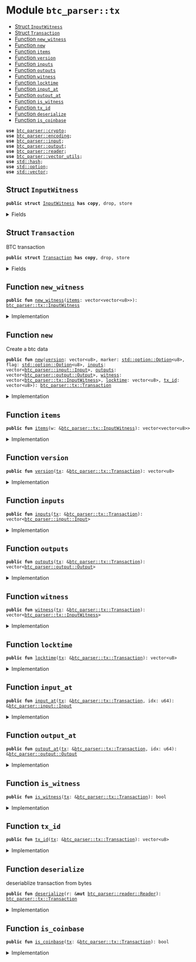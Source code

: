 
<a name="btc_parser_tx"></a>

# Module `btc_parser::tx`



-  [Struct `InputWitness`](#btc_parser_tx_InputWitness)
-  [Struct `Transaction`](#btc_parser_tx_Transaction)
-  [Function `new_witness`](#btc_parser_tx_new_witness)
-  [Function `new`](#btc_parser_tx_new)
-  [Function `items`](#btc_parser_tx_items)
-  [Function `version`](#btc_parser_tx_version)
-  [Function `inputs`](#btc_parser_tx_inputs)
-  [Function `outputs`](#btc_parser_tx_outputs)
-  [Function `witness`](#btc_parser_tx_witness)
-  [Function `locktime`](#btc_parser_tx_locktime)
-  [Function `input_at`](#btc_parser_tx_input_at)
-  [Function `output_at`](#btc_parser_tx_output_at)
-  [Function `is_witness`](#btc_parser_tx_is_witness)
-  [Function `tx_id`](#btc_parser_tx_tx_id)
-  [Function `deserialize`](#btc_parser_tx_deserialize)
-  [Function `is_coinbase`](#btc_parser_tx_is_coinbase)


<pre><code><b>use</b> <a href="../btc_parser/crypto.md#btc_parser_crypto">btc_parser::crypto</a>;
<b>use</b> <a href="../btc_parser/encoding.md#btc_parser_encoding">btc_parser::encoding</a>;
<b>use</b> <a href="../btc_parser/input.md#btc_parser_input">btc_parser::input</a>;
<b>use</b> <a href="../btc_parser/output.md#btc_parser_output">btc_parser::output</a>;
<b>use</b> <a href="../btc_parser/reader.md#btc_parser_reader">btc_parser::reader</a>;
<b>use</b> <a href="../btc_parser/vector_utils.md#btc_parser_vector_utils">btc_parser::vector_utils</a>;
<b>use</b> <a href="../dependencies/std/hash.md#std_hash">std::hash</a>;
<b>use</b> <a href="../dependencies/std/option.md#std_option">std::option</a>;
<b>use</b> <a href="../dependencies/std/vector.md#std_vector">std::vector</a>;
</code></pre>



<a name="btc_parser_tx_InputWitness"></a>

## Struct `InputWitness`



<pre><code><b>public</b> <b>struct</b> <a href="../btc_parser/tx.md#btc_parser_tx_InputWitness">InputWitness</a> <b>has</b> <b>copy</b>, drop, store
</code></pre>



<details>
<summary>Fields</summary>


<dl>
<dt>
<code><a href="../btc_parser/tx.md#btc_parser_tx_items">items</a>: vector&lt;vector&lt;u8&gt;&gt;</code>
</dt>
<dd>
</dd>
</dl>


</details>

<a name="btc_parser_tx_Transaction"></a>

## Struct `Transaction`

BTC transaction


<pre><code><b>public</b> <b>struct</b> <a href="../btc_parser/tx.md#btc_parser_tx_Transaction">Transaction</a> <b>has</b> <b>copy</b>, drop, store
</code></pre>



<details>
<summary>Fields</summary>


<dl>
<dt>
<code><a href="../btc_parser/tx.md#btc_parser_tx_version">version</a>: vector&lt;u8&gt;</code>
</dt>
<dd>
</dd>
<dt>
<code><a href="../btc_parser/tx.md#btc_parser_tx_inputs">inputs</a>: vector&lt;<a href="../btc_parser/input.md#btc_parser_input_Input">btc_parser::input::Input</a>&gt;</code>
</dt>
<dd>
</dd>
<dt>
<code>marker: <a href="../dependencies/std/option.md#std_option_Option">std::option::Option</a>&lt;u8&gt;</code>
</dt>
<dd>
</dd>
<dt>
<code>flag: <a href="../dependencies/std/option.md#std_option_Option">std::option::Option</a>&lt;u8&gt;</code>
</dt>
<dd>
</dd>
<dt>
<code><a href="../btc_parser/tx.md#btc_parser_tx_outputs">outputs</a>: vector&lt;<a href="../btc_parser/output.md#btc_parser_output_Output">btc_parser::output::Output</a>&gt;</code>
</dt>
<dd>
</dd>
<dt>
<code><a href="../btc_parser/tx.md#btc_parser_tx_witness">witness</a>: vector&lt;<a href="../btc_parser/tx.md#btc_parser_tx_InputWitness">btc_parser::tx::InputWitness</a>&gt;</code>
</dt>
<dd>
</dd>
<dt>
<code><a href="../btc_parser/tx.md#btc_parser_tx_locktime">locktime</a>: vector&lt;u8&gt;</code>
</dt>
<dd>
</dd>
<dt>
<code><a href="../btc_parser/tx.md#btc_parser_tx_tx_id">tx_id</a>: vector&lt;u8&gt;</code>
</dt>
<dd>
</dd>
</dl>


</details>

<a name="btc_parser_tx_new_witness"></a>

## Function `new_witness`



<pre><code><b>public</b> <b>fun</b> <a href="../btc_parser/tx.md#btc_parser_tx_new_witness">new_witness</a>(<a href="../btc_parser/tx.md#btc_parser_tx_items">items</a>: vector&lt;vector&lt;u8&gt;&gt;): <a href="../btc_parser/tx.md#btc_parser_tx_InputWitness">btc_parser::tx::InputWitness</a>
</code></pre>



<details>
<summary>Implementation</summary>


<pre><code><b>public</b> <b>fun</b> <a href="../btc_parser/tx.md#btc_parser_tx_new_witness">new_witness</a>(<a href="../btc_parser/tx.md#btc_parser_tx_items">items</a>: vector&lt;vector&lt;u8&gt;&gt;): <a href="../btc_parser/tx.md#btc_parser_tx_InputWitness">InputWitness</a> {
    <a href="../btc_parser/tx.md#btc_parser_tx_InputWitness">InputWitness</a> {
	<a href="../btc_parser/tx.md#btc_parser_tx_items">items</a>
    }
}
</code></pre>



</details>

<a name="btc_parser_tx_new"></a>

## Function `new`

Create a btc data


<pre><code><b>public</b> <b>fun</b> <a href="../btc_parser/tx.md#btc_parser_tx_new">new</a>(<a href="../btc_parser/tx.md#btc_parser_tx_version">version</a>: vector&lt;u8&gt;, marker: <a href="../dependencies/std/option.md#std_option_Option">std::option::Option</a>&lt;u8&gt;, flag: <a href="../dependencies/std/option.md#std_option_Option">std::option::Option</a>&lt;u8&gt;, <a href="../btc_parser/tx.md#btc_parser_tx_inputs">inputs</a>: vector&lt;<a href="../btc_parser/input.md#btc_parser_input_Input">btc_parser::input::Input</a>&gt;, <a href="../btc_parser/tx.md#btc_parser_tx_outputs">outputs</a>: vector&lt;<a href="../btc_parser/output.md#btc_parser_output_Output">btc_parser::output::Output</a>&gt;, <a href="../btc_parser/tx.md#btc_parser_tx_witness">witness</a>: vector&lt;<a href="../btc_parser/tx.md#btc_parser_tx_InputWitness">btc_parser::tx::InputWitness</a>&gt;, <a href="../btc_parser/tx.md#btc_parser_tx_locktime">locktime</a>: vector&lt;u8&gt;, <a href="../btc_parser/tx.md#btc_parser_tx_tx_id">tx_id</a>: vector&lt;u8&gt;): <a href="../btc_parser/tx.md#btc_parser_tx_Transaction">btc_parser::tx::Transaction</a>
</code></pre>



<details>
<summary>Implementation</summary>


<pre><code><b>public</b> <b>fun</b> <a href="../btc_parser/tx.md#btc_parser_tx_new">new</a>(
    <a href="../btc_parser/tx.md#btc_parser_tx_version">version</a>: vector&lt;u8&gt;,
    marker: Option&lt;u8&gt;,
    flag: Option&lt;u8&gt;,
    <a href="../btc_parser/tx.md#btc_parser_tx_inputs">inputs</a>: vector&lt;Input&gt;,
    <a href="../btc_parser/tx.md#btc_parser_tx_outputs">outputs</a>: vector&lt;Output&gt;,
    <a href="../btc_parser/tx.md#btc_parser_tx_witness">witness</a>: vector&lt;<a href="../btc_parser/tx.md#btc_parser_tx_InputWitness">InputWitness</a>&gt;,
    <a href="../btc_parser/tx.md#btc_parser_tx_locktime">locktime</a>: vector&lt;u8&gt;,
    <a href="../btc_parser/tx.md#btc_parser_tx_tx_id">tx_id</a>: vector&lt;u8&gt;,
): <a href="../btc_parser/tx.md#btc_parser_tx_Transaction">Transaction</a> {
    <a href="../btc_parser/tx.md#btc_parser_tx_Transaction">Transaction</a> {
        <a href="../btc_parser/tx.md#btc_parser_tx_version">version</a>,
        marker,
        flag,
        <a href="../btc_parser/tx.md#btc_parser_tx_inputs">inputs</a>,
        <a href="../btc_parser/tx.md#btc_parser_tx_outputs">outputs</a>,
        <a href="../btc_parser/tx.md#btc_parser_tx_witness">witness</a>,
        <a href="../btc_parser/tx.md#btc_parser_tx_locktime">locktime</a>,
        <a href="../btc_parser/tx.md#btc_parser_tx_tx_id">tx_id</a>,
    }
}
</code></pre>



</details>

<a name="btc_parser_tx_items"></a>

## Function `items`



<pre><code><b>public</b> <b>fun</b> <a href="../btc_parser/tx.md#btc_parser_tx_items">items</a>(w: &<a href="../btc_parser/tx.md#btc_parser_tx_InputWitness">btc_parser::tx::InputWitness</a>): vector&lt;vector&lt;u8&gt;&gt;
</code></pre>



<details>
<summary>Implementation</summary>


<pre><code><b>public</b> <b>fun</b> <a href="../btc_parser/tx.md#btc_parser_tx_items">items</a>(w: &<a href="../btc_parser/tx.md#btc_parser_tx_InputWitness">InputWitness</a>): vector&lt;vector&lt;u8&gt;&gt; {
    w.<a href="../btc_parser/tx.md#btc_parser_tx_items">items</a>
}
</code></pre>



</details>

<a name="btc_parser_tx_version"></a>

## Function `version`



<pre><code><b>public</b> <b>fun</b> <a href="../btc_parser/tx.md#btc_parser_tx_version">version</a>(<a href="../btc_parser/tx.md#btc_parser_tx">tx</a>: &<a href="../btc_parser/tx.md#btc_parser_tx_Transaction">btc_parser::tx::Transaction</a>): vector&lt;u8&gt;
</code></pre>



<details>
<summary>Implementation</summary>


<pre><code><b>public</b> <b>fun</b> <a href="../btc_parser/tx.md#btc_parser_tx_version">version</a>(<a href="../btc_parser/tx.md#btc_parser_tx">tx</a>: &<a href="../btc_parser/tx.md#btc_parser_tx_Transaction">Transaction</a>): vector&lt;u8&gt; {
    <a href="../btc_parser/tx.md#btc_parser_tx">tx</a>.<a href="../btc_parser/tx.md#btc_parser_tx_version">version</a>
}
</code></pre>



</details>

<a name="btc_parser_tx_inputs"></a>

## Function `inputs`



<pre><code><b>public</b> <b>fun</b> <a href="../btc_parser/tx.md#btc_parser_tx_inputs">inputs</a>(<a href="../btc_parser/tx.md#btc_parser_tx">tx</a>: &<a href="../btc_parser/tx.md#btc_parser_tx_Transaction">btc_parser::tx::Transaction</a>): vector&lt;<a href="../btc_parser/input.md#btc_parser_input_Input">btc_parser::input::Input</a>&gt;
</code></pre>



<details>
<summary>Implementation</summary>


<pre><code><b>public</b> <b>fun</b> <a href="../btc_parser/tx.md#btc_parser_tx_inputs">inputs</a>(<a href="../btc_parser/tx.md#btc_parser_tx">tx</a>: &<a href="../btc_parser/tx.md#btc_parser_tx_Transaction">Transaction</a>): vector&lt;Input&gt; {
    <a href="../btc_parser/tx.md#btc_parser_tx">tx</a>.<a href="../btc_parser/tx.md#btc_parser_tx_inputs">inputs</a>
}
</code></pre>



</details>

<a name="btc_parser_tx_outputs"></a>

## Function `outputs`



<pre><code><b>public</b> <b>fun</b> <a href="../btc_parser/tx.md#btc_parser_tx_outputs">outputs</a>(<a href="../btc_parser/tx.md#btc_parser_tx">tx</a>: &<a href="../btc_parser/tx.md#btc_parser_tx_Transaction">btc_parser::tx::Transaction</a>): vector&lt;<a href="../btc_parser/output.md#btc_parser_output_Output">btc_parser::output::Output</a>&gt;
</code></pre>



<details>
<summary>Implementation</summary>


<pre><code><b>public</b> <b>fun</b> <a href="../btc_parser/tx.md#btc_parser_tx_outputs">outputs</a>(<a href="../btc_parser/tx.md#btc_parser_tx">tx</a>: &<a href="../btc_parser/tx.md#btc_parser_tx_Transaction">Transaction</a>): vector&lt;Output&gt; {
    <a href="../btc_parser/tx.md#btc_parser_tx">tx</a>.<a href="../btc_parser/tx.md#btc_parser_tx_outputs">outputs</a>
}
</code></pre>



</details>

<a name="btc_parser_tx_witness"></a>

## Function `witness`



<pre><code><b>public</b> <b>fun</b> <a href="../btc_parser/tx.md#btc_parser_tx_witness">witness</a>(<a href="../btc_parser/tx.md#btc_parser_tx">tx</a>: &<a href="../btc_parser/tx.md#btc_parser_tx_Transaction">btc_parser::tx::Transaction</a>): vector&lt;<a href="../btc_parser/tx.md#btc_parser_tx_InputWitness">btc_parser::tx::InputWitness</a>&gt;
</code></pre>



<details>
<summary>Implementation</summary>


<pre><code><b>public</b> <b>fun</b> <a href="../btc_parser/tx.md#btc_parser_tx_witness">witness</a>(<a href="../btc_parser/tx.md#btc_parser_tx">tx</a>: &<a href="../btc_parser/tx.md#btc_parser_tx_Transaction">Transaction</a>): vector&lt;<a href="../btc_parser/tx.md#btc_parser_tx_InputWitness">InputWitness</a>&gt; {
    <a href="../btc_parser/tx.md#btc_parser_tx">tx</a>.<a href="../btc_parser/tx.md#btc_parser_tx_witness">witness</a>
}
</code></pre>



</details>

<a name="btc_parser_tx_locktime"></a>

## Function `locktime`



<pre><code><b>public</b> <b>fun</b> <a href="../btc_parser/tx.md#btc_parser_tx_locktime">locktime</a>(<a href="../btc_parser/tx.md#btc_parser_tx">tx</a>: &<a href="../btc_parser/tx.md#btc_parser_tx_Transaction">btc_parser::tx::Transaction</a>): vector&lt;u8&gt;
</code></pre>



<details>
<summary>Implementation</summary>


<pre><code><b>public</b> <b>fun</b> <a href="../btc_parser/tx.md#btc_parser_tx_locktime">locktime</a>(<a href="../btc_parser/tx.md#btc_parser_tx">tx</a>: &<a href="../btc_parser/tx.md#btc_parser_tx_Transaction">Transaction</a>): vector&lt;u8&gt; {
    <a href="../btc_parser/tx.md#btc_parser_tx">tx</a>.<a href="../btc_parser/tx.md#btc_parser_tx_locktime">locktime</a>
}
</code></pre>



</details>

<a name="btc_parser_tx_input_at"></a>

## Function `input_at`



<pre><code><b>public</b> <b>fun</b> <a href="../btc_parser/tx.md#btc_parser_tx_input_at">input_at</a>(<a href="../btc_parser/tx.md#btc_parser_tx">tx</a>: &<a href="../btc_parser/tx.md#btc_parser_tx_Transaction">btc_parser::tx::Transaction</a>, idx: u64): &<a href="../btc_parser/input.md#btc_parser_input_Input">btc_parser::input::Input</a>
</code></pre>



<details>
<summary>Implementation</summary>


<pre><code><b>public</b> <b>fun</b> <a href="../btc_parser/tx.md#btc_parser_tx_input_at">input_at</a>(<a href="../btc_parser/tx.md#btc_parser_tx">tx</a>: &<a href="../btc_parser/tx.md#btc_parser_tx_Transaction">Transaction</a>, idx: u64): &Input {
    &<a href="../btc_parser/tx.md#btc_parser_tx">tx</a>.<a href="../btc_parser/tx.md#btc_parser_tx_inputs">inputs</a>[idx]
}
</code></pre>



</details>

<a name="btc_parser_tx_output_at"></a>

## Function `output_at`



<pre><code><b>public</b> <b>fun</b> <a href="../btc_parser/tx.md#btc_parser_tx_output_at">output_at</a>(<a href="../btc_parser/tx.md#btc_parser_tx">tx</a>: &<a href="../btc_parser/tx.md#btc_parser_tx_Transaction">btc_parser::tx::Transaction</a>, idx: u64): &<a href="../btc_parser/output.md#btc_parser_output_Output">btc_parser::output::Output</a>
</code></pre>



<details>
<summary>Implementation</summary>


<pre><code><b>public</b> <b>fun</b> <a href="../btc_parser/tx.md#btc_parser_tx_output_at">output_at</a>(<a href="../btc_parser/tx.md#btc_parser_tx">tx</a>: &<a href="../btc_parser/tx.md#btc_parser_tx_Transaction">Transaction</a>, idx: u64): &Output {
    &<a href="../btc_parser/tx.md#btc_parser_tx">tx</a>.<a href="../btc_parser/tx.md#btc_parser_tx_outputs">outputs</a>[idx]
}
</code></pre>



</details>

<a name="btc_parser_tx_is_witness"></a>

## Function `is_witness`



<pre><code><b>public</b> <b>fun</b> <a href="../btc_parser/tx.md#btc_parser_tx_is_witness">is_witness</a>(<a href="../btc_parser/tx.md#btc_parser_tx">tx</a>: &<a href="../btc_parser/tx.md#btc_parser_tx_Transaction">btc_parser::tx::Transaction</a>): bool
</code></pre>



<details>
<summary>Implementation</summary>


<pre><code><b>public</b> <b>fun</b> <a href="../btc_parser/tx.md#btc_parser_tx_is_witness">is_witness</a>(<a href="../btc_parser/tx.md#btc_parser_tx">tx</a>: &<a href="../btc_parser/tx.md#btc_parser_tx_Transaction">Transaction</a>): bool {
    <b>if</b> (<a href="../btc_parser/tx.md#btc_parser_tx">tx</a>.marker.is_none() || <a href="../btc_parser/tx.md#btc_parser_tx">tx</a>.flag.is_none()) {
        <b>return</b> <b>false</b>
    };
    <b>let</b> m = <a href="../btc_parser/tx.md#btc_parser_tx">tx</a>.marker.borrow();
    <b>let</b> f = <a href="../btc_parser/tx.md#btc_parser_tx">tx</a>.flag.borrow();
    m == 0x00 && f == 0x01
}
</code></pre>



</details>

<a name="btc_parser_tx_tx_id"></a>

## Function `tx_id`



<pre><code><b>public</b> <b>fun</b> <a href="../btc_parser/tx.md#btc_parser_tx_tx_id">tx_id</a>(<a href="../btc_parser/tx.md#btc_parser_tx">tx</a>: &<a href="../btc_parser/tx.md#btc_parser_tx_Transaction">btc_parser::tx::Transaction</a>): vector&lt;u8&gt;
</code></pre>



<details>
<summary>Implementation</summary>


<pre><code><b>public</b> <b>fun</b> <a href="../btc_parser/tx.md#btc_parser_tx_tx_id">tx_id</a>(<a href="../btc_parser/tx.md#btc_parser_tx">tx</a>: &<a href="../btc_parser/tx.md#btc_parser_tx_Transaction">Transaction</a>): vector&lt;u8&gt; {
    <a href="../btc_parser/tx.md#btc_parser_tx">tx</a>.<a href="../btc_parser/tx.md#btc_parser_tx_tx_id">tx_id</a>
}
</code></pre>



</details>

<a name="btc_parser_tx_deserialize"></a>

## Function `deserialize`

deseriablize transaction from bytes


<pre><code><b>public</b> <b>fun</b> <a href="../btc_parser/tx.md#btc_parser_tx_deserialize">deserialize</a>(r: &<b>mut</b> <a href="../btc_parser/reader.md#btc_parser_reader_Reader">btc_parser::reader::Reader</a>): <a href="../btc_parser/tx.md#btc_parser_tx_Transaction">btc_parser::tx::Transaction</a>
</code></pre>



<details>
<summary>Implementation</summary>


<pre><code><b>public</b> <b>fun</b> <a href="../btc_parser/tx.md#btc_parser_tx_deserialize">deserialize</a>(r: &<b>mut</b> Reader): <a href="../btc_parser/tx.md#btc_parser_tx_Transaction">Transaction</a> {
    // transaction data without segwit.
    // <b>use</b> <b>for</b> compute the <a href="../btc_parser/tx.md#btc_parser_tx_tx_id">tx_id</a>
    <b>let</b> <b>mut</b> raw_tx = vector[];
    <b>let</b> <a href="../btc_parser/tx.md#btc_parser_tx_version">version</a> = r.read(4);
    raw_tx.append(<a href="../btc_parser/tx.md#btc_parser_tx_version">version</a>);
    <b>let</b> segwit = r.peek(2);
    <b>let</b> <b>mut</b> marker: Option&lt;u8&gt; = option::none();
    <b>let</b> <b>mut</b> flag: Option&lt;u8&gt; = option::none();
    <b>if</b> (segwit[0] == 0x00 && segwit[1] == 0x01) {
        marker = option::some(r.read_byte());
        flag = option::some(r.read_byte());
    };
    <b>let</b> number_inputs = r.read_compact_size();
    raw_tx.append(u64_to_varint_bytes(number_inputs));
    <b>let</b> <b>mut</b> <a href="../btc_parser/tx.md#btc_parser_tx_inputs">inputs</a> = vector[];
    number_inputs.do!(|_| {
        <b>let</b> inp = <a href="../btc_parser/input.md#btc_parser_input_decode">input::decode</a>(r);
        <a href="../btc_parser/tx.md#btc_parser_tx_inputs">inputs</a>.push_back(
            inp,
        );
        raw_tx.append(inp.encode());
    });
    // read <a href="../btc_parser/tx.md#btc_parser_tx_outputs">outputs</a>
    <b>let</b> number_outputs = r.read_compact_size();
    raw_tx.append(u64_to_varint_bytes(number_outputs));
    <b>let</b> <b>mut</b> <a href="../btc_parser/tx.md#btc_parser_tx_outputs">outputs</a> = vector[];
    number_outputs.do!(|_| {
        <b>let</b> out = <a href="../btc_parser/output.md#btc_parser_output_decode">output::decode</a>(r);
        <a href="../btc_parser/tx.md#btc_parser_tx_outputs">outputs</a>.push_back(
            out,
        );
        raw_tx.append(out.encode());
    });
    // extract <a href="../btc_parser/tx.md#btc_parser_tx_witness">witness</a>
    <b>let</b> <b>mut</b> <a href="../btc_parser/tx.md#btc_parser_tx_witness">witness</a> = vector[];
    <b>if</b> (segwit[0] == 0x00 && segwit[1] == 0x01) {
        number_inputs.do!(|_| {
            <b>let</b> stack_item = r.read_compact_size();
            <b>let</b> <b>mut</b> <a href="../btc_parser/tx.md#btc_parser_tx_items">items</a> = vector[];
            stack_item.do!(|_| {
                <b>let</b> size = r.read_compact_size();
                <a href="../btc_parser/tx.md#btc_parser_tx_items">items</a>.push_back(r.read(size));
            });
            <a href="../btc_parser/tx.md#btc_parser_tx_witness">witness</a>.push_back(<a href="../btc_parser/tx.md#btc_parser_tx_InputWitness">InputWitness</a> {
                <a href="../btc_parser/tx.md#btc_parser_tx_items">items</a>,
            });
        })
    };
    <b>let</b> <a href="../btc_parser/tx.md#btc_parser_tx_locktime">locktime</a> = r.read(4);
    raw_tx.append(<a href="../btc_parser/tx.md#btc_parser_tx_locktime">locktime</a>);
    <b>let</b> <a href="../btc_parser/tx.md#btc_parser_tx_tx_id">tx_id</a> = hash256(raw_tx);
    <a href="../btc_parser/tx.md#btc_parser_tx_new">new</a>(
        <a href="../btc_parser/tx.md#btc_parser_tx_version">version</a>,
        marker,
        flag,
        <a href="../btc_parser/tx.md#btc_parser_tx_inputs">inputs</a>,
        <a href="../btc_parser/tx.md#btc_parser_tx_outputs">outputs</a>,
        <a href="../btc_parser/tx.md#btc_parser_tx_witness">witness</a>,
        <a href="../btc_parser/tx.md#btc_parser_tx_locktime">locktime</a>,
        <a href="../btc_parser/tx.md#btc_parser_tx_tx_id">tx_id</a>,
    )
}
</code></pre>



</details>

<a name="btc_parser_tx_is_coinbase"></a>

## Function `is_coinbase`



<pre><code><b>public</b> <b>fun</b> <a href="../btc_parser/tx.md#btc_parser_tx_is_coinbase">is_coinbase</a>(<a href="../btc_parser/tx.md#btc_parser_tx">tx</a>: &<a href="../btc_parser/tx.md#btc_parser_tx_Transaction">btc_parser::tx::Transaction</a>): bool
</code></pre>



<details>
<summary>Implementation</summary>


<pre><code><b>public</b> <b>fun</b> <a href="../btc_parser/tx.md#btc_parser_tx_is_coinbase">is_coinbase</a>(<a href="../btc_parser/tx.md#btc_parser_tx">tx</a>: &<a href="../btc_parser/tx.md#btc_parser_tx_Transaction">Transaction</a>): bool {
    // TODO: check BIP34 and BIP141
    <a href="../btc_parser/tx.md#btc_parser_tx">tx</a>.<a href="../btc_parser/tx.md#btc_parser_tx_inputs">inputs</a>.length() == 1 && <a href="../btc_parser/tx.md#btc_parser_tx">tx</a>.<a href="../btc_parser/tx.md#btc_parser_tx_inputs">inputs</a>[0].vout() == x"ffffffff" &&
        <a href="../btc_parser/tx.md#btc_parser_tx">tx</a>.<a href="../btc_parser/tx.md#btc_parser_tx_inputs">inputs</a>[0].<a href="../btc_parser/tx.md#btc_parser_tx_tx_id">tx_id</a>() ==  x"0000000000000000000000000000000000000000000000000000000000000000"
}
</code></pre>



</details>
